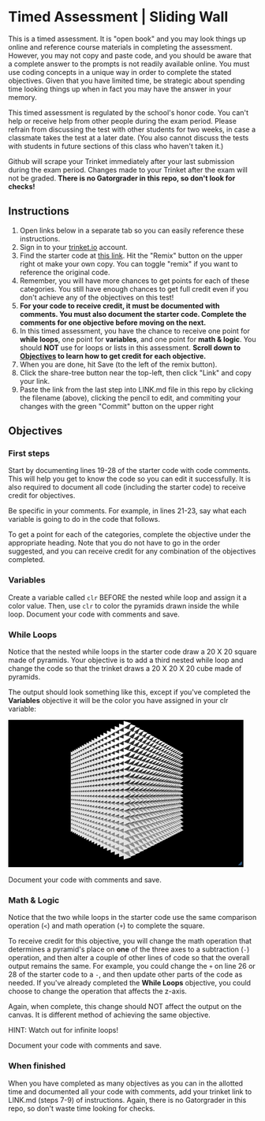 # Timed Assessment | Sliding Wall 

This is a timed assessment. It is "open book" and you may look things up online and reference course materials in completing the assessment. However, you may not copy and paste code, and you should be aware that a complete answer to the prompts is not readily available online. You must use coding concepts in a unique way in order to complete the stated objectives. Given that you have limited time, be strategic about spending time looking things up when in fact you may have the answer in your memory. 

This timed assessment is regulated by the school's honor code. You can't help or receive help from other people during the exam period. Please refrain from discussing the test with other students for two weeks, in case a classmate takes the test at a later date. (You also cannot discuss the tests with students in future sections of this class who haven't taken it.)

Github will scrape your Trinket immediately after your last submission during the exam period. Changes made to your Trinket after the exam will not be graded. **There is no Gatorgrader in this repo, so don't look for checks!**

## Instructions 

1. Open links below in a separate tab so you can easily reference these instructions. 
2. Sign in to your [trinket.io](https://trinket.io/) account.
3. Find the starter code at [this link]([https://trinket.io/glowscript/abdbbda7b3](https://trinket.io/library/trinkets/523fdaee8b)). Hit the "Remix" button on the upper right ot make your own copy. You can toggle "remix" if you want to reference the original code. 
4. Remember, you will have more chances to get points for each of these categories. You still have enough chances to get full credit even if you don't achieve any of the objectives on this test! 
5. **For your code to receive credit, it must be documented with comments. You must also document the starter code. Complete the comments for one objective before moving on the next.**
6. In this timed assessment, you have the chance to receive one point for **while loops**, one point for **variables**, and one point for **math & logic**. You should **NOT** use for loops or lists in this assessment. **Scroll down to [Objectives](#objectives) to learn how to get credit for each objective.**
7. When you are done, hit Save (to the left of the remix button).
8. Click the share-tree button near the top-left, then click "Link" and copy your link.
9. Paste the link from the last step into LINK.md file in this repo by clicking the filename (above), clicking the pencil to edit, and commiting your changes with the green "Commit" button on the upper right 

## Objectives

### First steps

Start by documenting lines 19-28 of the starter code with code comments. This will help you get to know the code so you can edit it successfully. It is also required to document all code (including the starter code) to receive credit for objectives. 

Be specific in your comments. For example, in lines 21-23, say what each variable is going to do in the code that follows. 

To get a point for each of the categories, complete the objective under the appropriate heading. Note that you do not have to go in the order suggested, and you can receive credit for any combination of the objectives completed. 

### Variables

Create a variable called `clr` BEFORE the nested while loop and assign it a color value. Then, use `clr` to color the pyramids drawn inside the while loop. Document your code with comments and save. 

### While Loops

Notice that the nested while loops in the starter code draw a 20 X 20 square made of pyramids. Your objective is to add a third nested while loop and change the code so that the trinket draws a 20 X 20 X 20 cube made of pyramids. 

The output should look something like this, except if you've completed the **Variables** objective it will be the color you have assigned in your clr variable:

![Example Output Cube of Pyramids](image.png)

Document your code with comments and save. 

### Math & Logic 

Notice that the two while loops in the starter code use the same comparison operation (`<`) and math operation (`+`) to complete the square.

To receive credit for this objective, you will change the math operation that determines a pyramid's place on **one** of the three axes to a subtraction (`-`) operation, and then alter a couple of other lines of code so that the overall output remains the same. For example, you could change the `+` on line 26 or 28 of the starter code to a `-`, and then update other parts of the code as needed. If you've already completed the **While Loops** objective, you could choose to change the operation that affects the z-axis.

Again, when complete, this change should NOT affect the output on the canvas. It is different method of achieving the same objective. 

HINT: Watch out for infinite loops!

Document your code with comments and save. 

### When finished

When you have completed as many objectives as you can in the allotted time and documented all your code with comments, add your trinket link to LINK.md (steps 7-9) of instructions. Again, there is no Gatorgrader in this repo, so don't waste time looking for checks. 
